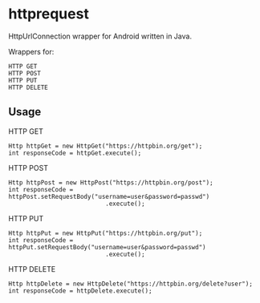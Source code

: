 # httprequest
HttpUrlConnection wrapper for Android written in Java.

Wrappers for:

    HTTP GET
    HTTP POST
    HTTP PUT
    HTTP DELETE

## Usage
HTTP GET

    Http httpGet = new HttpGet("https://httpbin.org/get");
    int responseCode = httpGet.execute();
    
HTTP POST

    Http httpPost = new HttpPost("https://httpbin.org/post");
    int responseCode = httpPost.setRequestBody("username=user&password=passwd")
                               .execute();
                            
HTTP PUT

    Http httpPut = new HttpPut("https://httpbin.org/put");
    int responseCode = httpPut.setRequestBody("username=user&password=passwd")
                               .execute();
  
HTTP DELETE

    Http httpDelete = new HttpDelete("https://httpbin.org/delete?user");
    int responseCode = httpDelete.execute();
    